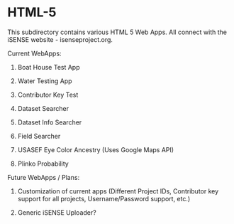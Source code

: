 # HTML-5

This subdirectory contains various HTML 5 Web Apps.
All connect with the iSENSE website - isenseproject.org.

Current WebApps:
1. Boat House Test App

2. Water Testing App

3. Contributor Key Test

4. Dataset Searcher

5. Dataset Info Searcher

6. Field Searcher

7. USASEF Eye Color Ancestry (Uses Google Maps API)

8. Plinko Probability

Future WebApps / Plans:
1. Customization of current apps (Different Project IDs, Contributor key support 
for all projects, Username/Password support, etc.)

2. Generic iSENSE Uploader?
